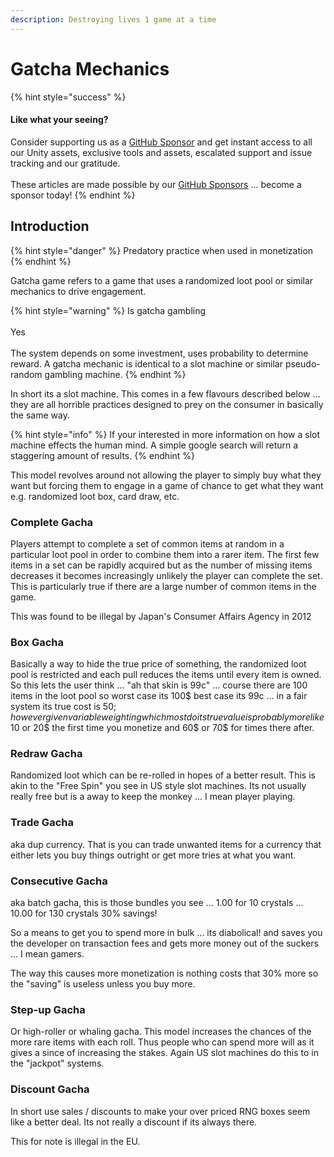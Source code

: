 ```yaml
---
description: Destroying lives 1 game at a time
---
```


# Gatcha Mechanics

{% hint style="success" %}
#### Like what your seeing?

Consider supporting us as a [GitHub Sponsor](../../../become-a-sponsor.md) and get instant access to all our Unity assets, exclusive tools and assets, escalated support and issue tracking and our gratitude.\
\
These articles are made possible by our [GitHub Sponsors](https://github.com/sponsors/heathen-engineering) ... become a sponsor today!
{% endhint %}

## Introduction

{% hint style="danger" %}
Predatory practice when used in monetization
{% endhint %}

Gatcha game refers to a game that uses a randomized loot pool or similar mechanics to drive engagement.&#x20;

{% hint style="warning" %}
Is gatcha gambling\
\
Yes\
\
The system depends on some investment, uses probability to determine reward. A gatcha mechanic is identical to a slot machine or similar pseudo-random gambling machine.
{% endhint %}

In short its a slot machine. This comes in a few flavours described below … they are all horrible practices designed to prey on the consumer in basically the same way.&#x20;

{% hint style="info" %}
If your interested in more information on how a slot machine effects the human mind. A simple google search will return a staggering amount of results.
{% endhint %}

This model revolves around not allowing the player to simply buy what they want but forcing them to engage in a game of chance to get what they want e.g. randomized loot box, card draw, etc.

### Complete Gacha

Players attempt to complete a set of common items at random in a particular loot pool in order to combine them into a rarer item. The first few items in a set can be rapidly acquired but as the number of missing items decreases it becomes increasingly unlikely the player can complete the set. This is particularly true if there are a large number of common items in the game.

This was found to be illegal by Japan's Consumer Affairs Agency in 2012

### Box Gacha

Basically a way to hide the true price of something, the randomized loot pool is restricted and each pull reduces the items until every item is owned. So this lets the user think ... "ah that skin is 99c" ... course there are 100 items in the loot pool so worst case its 100$ best case its 99c ... in a fair system its true cost is 50$; however given variable weighting which most do its true value is probably more like 10$ or 20$ the first time you monetize and 60$ or 70$ for times there after.

### Redraw Gacha

Randomized loot which can be re-rolled in hopes of a better result. This is akin to the "Free Spin" you see in US style slot machines. Its not usually really free but is a away to keep the monkey ... I mean player playing.

### Trade Gacha

aka dup currency. That is you can trade unwanted items for a currency that either lets you buy things outright or get more tries at what you want.

### Consecutive Gacha

aka batch gacha, this is those bundles you see ... 1.00 for 10 crystals ... 10.00 for 130 crystals 30% savings!&#x20;

So a means to get you to spend more in bulk ... its diabolical! and saves you the developer on transaction fees and gets more money out of the suckers ... I mean gamers.

The way this causes more monetization is nothing costs that 30% more so the "saving" is useless unless you buy more.&#x20;

### Step-up Gacha

Or high-roller or whaling gacha. This model increases the chances of the more rare items with each roll. Thus people who can spend more will as it gives a since of increasing the stakes. Again US slot machines do this to in the "jackpot" systems.

### Discount Gacha

In short use sales / discounts to make your over priced RNG boxes seem like a better deal. Its not really a discount if its always there.

This for note is illegal in the EU.
